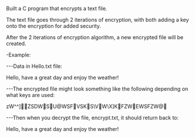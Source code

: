 Built a C program that encrypts a text file.

The text file goes through 2 iterations of encryption, with both adding a key onto the encryption for added security.

After the 2 iterations of encryption algorithm, a new encrypted file will be created.

-Example:

---Data in Hello.txt file:

Hello, have a great day and enjoy the weather!

---The encrypted file might look something like the following depending on what keys are used:

zW^^]ZSDWSU@WSFVSKS\VW\X]KFZWEWSFZW@

---Then when you decrypt the file, encrypt.txt, it should return back to:

Hello, have a great day and enjoy the weather!
